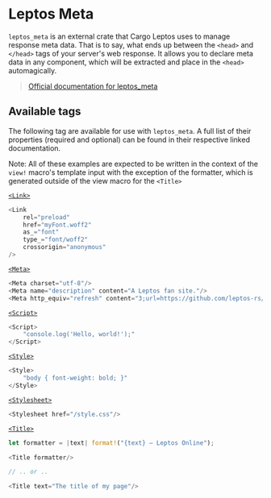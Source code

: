 # Leptos Meta

`leptos_meta` is an external crate that Cargo Leptos uses to manage response meta data. That is to say, what ends up between the `<head>` and `</head>` tags of your server's web response. It allows you to declare meta data in any component, which will be extracted and place in the `<head>` automagically.

>[Official documentation for leptos_meta](https://docs.rs/leptos_meta/0.1.3/leptos_meta/)

## Available tags

The following tag are available for use with `leptos_meta`. A full list of their properties (required and optional) can be found in their respective linked documentation.

Note: All of these examples are expected to be written in the context of the `view!` macro's template input with the exception of the formatter, which is generated outside of the view macro for the `<Title>`

[`<Link>`](https://docs.rs/leptos_meta/0.1.3/leptos_meta/fn.Link.html)
```rust
<Link 
	rel="preload"
	href="myFont.woff2"
	as_="font"
	type_="font/woff2"
	crossorigin="anonymous"
/>
```

[`<Meta>`](https://docs.rs/leptos_meta/0.1.3/leptos_meta/fn.Meta.html)
```rust
<Meta charset="utf-8"/>
<Meta name="description" content="A Leptos fan site."/>
<Meta http_equiv="refresh" content="3;url=https://github.com/leptos-rs/leptos"/>
```

[`<Script>`](https://docs.rs/leptos_meta/0.1.3/leptos_meta/fn.Script.html)
```rust
<Script>
	"console.log('Hello, world!');"
</Script>
```

[`<Style>`](https://docs.rs/leptos_meta/0.1.3/leptos_meta/fn.Style.html)
```rust
<Style>
	"body { font-weight: bold; }"
</Style>
```

[`<Stylesheet>`](https://docs.rs/leptos_meta/0.1.3/leptos_meta/fn.Stylesheet.html)
```rust
<Stylesheet href="/style.css"/>
```

[`<Title>`](https://docs.rs/leptos_meta/0.1.3/leptos_meta/fn.Title.html)
```rust
let formatter = |text| format!("{text} — Leptos Online");

<Title formatter/>

// .. or ..

<Title text="The title of my page"/>

```